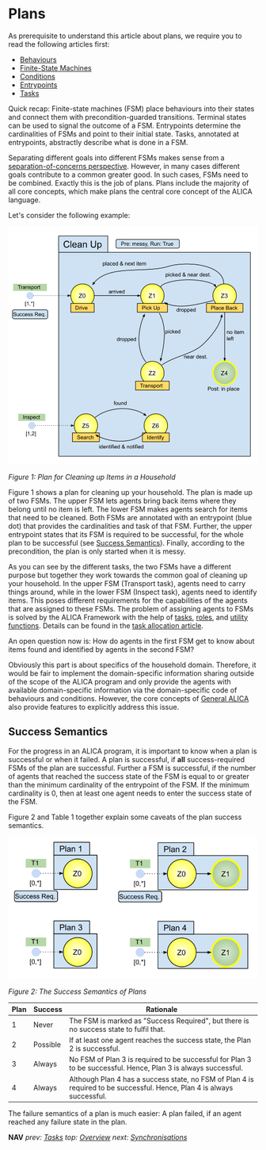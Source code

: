 # Plans

As prerequisite to understand this article about plans, we require you to read the following articles first:

- [Behaviours](behaviours.md)
- [Finite-State Machines](finite-state_machines.md)
- [Conditions](conditions.md)
- [Entrypoints](entrypoints.md)
- [Tasks](tasks.md)

Quick recap: Finite-state machines (FSM) place behaviours into their states and connect them with precondition-guarded transitions. Terminal states can be used to signal the outcome of a FSM. Entrypoints determine the cardinalities of FSMs and point to their initial state. Tasks, annotated at entrypoints, abstractly describe what is done in a FSM.

Separating different goals into different FSMs makes sense from a [separation-of-concerns perspective](https://en.wikipedia.org/wiki/Separation_of_concerns). However, in many cases different goals contribute to a common greater good. In such cases, FSMs need to be combined. Exactly this is the job of plans. Plans include the majority of all core concepts, which make plans the central core concept of the ALICA language.

Let's consider the following example:

![Plan Example: Cleaning Up](../images/clean_up_plan_example.svg)

_Figure 1: Plan for Cleaning up Items in a Household_

Figure 1 shows a plan for cleaning up your household. The plan is made up of two FSMs. The upper FSM lets agents bring back items where they belong until no item is left. The lower FSM makes agents search for items that need to be cleaned. Both FSMs are annotated with an entrypoint (blue dot) that provides the cardinalities and task of that FSM. Further, the upper entrypoint states that its FSM is required to be successful, for the whole plan to be successful (see [Success Semantics](#Success-Semantics)). Finally, according to the precondition, the plan is only started when it is messy.

As you can see by the different tasks, the two FSMs have a different purpose but together they work towards the common goal of cleaning up your household. In the upper FSM (Transport task), agents need to carry things around, while in the lower FSM (Inspect task), agents need to identify items. This poses different requirements for the capabilities of the agents that are assigned to these FSMs. The problem of assigning agents to FSMs is solved by the ALICA Framework with the help of [tasks](tasks.md), [roles](roles.md), and [utility functions](utility_functions.md). Details can be found in the [task allocation article](task_allocation.md).

An open question now is: How do agents in the first FSM get to know about items found and identified by agents in the second FSM?

Obviously this part is about specifics of the household domain. Therefore, it would be fair to implement the domain-specific information sharing outside of the scope of the ALICA program and only provide the agents with available domain-specific information via the domain-specific code of behaviours and conditions. However, the core concepts of [General ALICA](../README.md#General-ALICA) also provide features to explicitly address this issue.

## Success Semantics

For the progress in an ALICA program, it is important to know when a plan is successful or when it failed. A plan is successful, if **all** success-required FSMs of the plan are successful. Further a FSM is successful, if the number of agents that reached the success state of the FSM is equal to or greater than the minimum cardinality of the entrypoint of the FSM. If the minimum cardinality is 0, then at least one agent needs to enter the success state of the FSM.

Figure 2 and Table 1 together explain some caveats of the plan success semantics.

![](../images/docs_plan_success_semantics.svg)

_Figure 2: The Success Semantics of Plans_

| Plan | Success  | Rationale                                                                                                               |
| ---- | -------- | ----------------------------------------------------------------------------------------------------------------------- |
| 1    | Never    | The FSM is marked as "Success Required", but there is no success state to fulfil that.                                  |
| 2    | Possible | If at least one agent reaches the success state, the Plan 2 is successful.                                              |
| 3    | Always   | No FSM of Plan 3 is required to be successful for Plan 3 to be successful. Hence, Plan 3 is always successful.          |
| 4    | Always   | Although Plan 4 has a success state, no FSM of Plan 4 is required to be successful. Hence, Plan 4 is always successful. |

The failure semantics of a plan is much easier: A plan failed, if an agent reached any failure state in the plan.

**NAV** _prev: [Tasks](tasks.md)_ _top: [Overview](../README.md)_ _next: [Synchronisations](synchronisations.md)_
